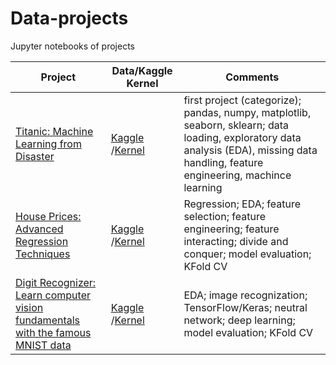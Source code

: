 # Data-projects
Jupyter notebooks of projects

| Project                                      | Data/Kaggle Kernel                          | Comments | 
| -------------------------------------------- | -----------                                 | -------- |
| [Titanic: Machine Learning from Disaster](https://github.com/abigcleverdog/Data-projects/blob/master/titanic-starter-kernel.ipynb)    | [Kaggle](https://www.kaggle.com/c/titanic/data) /[Kernel](https://www.kaggle.com/abigcleverdog/titanic-starter-kernel)      | first project (categorize); pandas, numpy, matplotlib, seaborn, sklearn; data loading, exploratory data analysis (EDA), missing data handling, feature engineering, machince learning | 
| [House Prices: Advanced Regression Techniques](https://github.com/abigcleverdog/Data-projects/blob/master/house-price-prediction.ipynb) | [Kaggle](https://www.kaggle.com/c/house-prices-advanced-regression-techniques/data) /[Kernel](https://www.kaggle.com/abigcleverdog/titanic-starter-kernel)     | Regression; EDA; feature selection; feature engineering; feature interacting; divide and conquer; model evaluation; KFold CV |
| [Digit Recognizer: Learn computer vision fundamentals with the famous MNIST data](https://github.com/abigcleverdog/Data-projects/blob/master/digit-recognizer-starter.ipynb) | [Kaggle](https://www.kaggle.com/c/digit-recognizer/data) /[Kernel](https://www.kaggle.com/abigcleverdog/digit-recognizer-starter)     | EDA; image recognization; TensorFlow/Keras; neutral network; deep learning; model evaluation; KFold CV |
